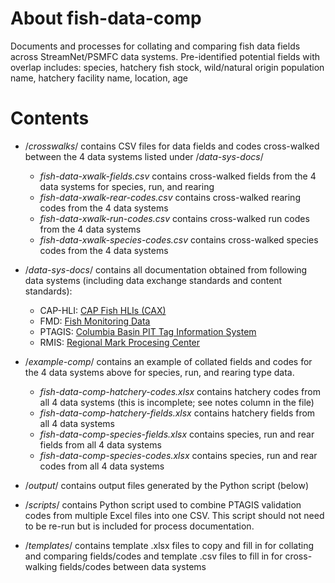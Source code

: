 # About fish-data-comp
Documents and processes for collating and comparing fish data fields across StreamNet/PSMFC data systems. Pre-identified potential fields with overlap includes: species, hatchery fish stock, wild/natural origin population name, hatchery facility name, location, age

# Contents
- /_crosswalks_/ contains CSV files for data fields and codes cross-walked between the 4 data systems listed under /_data-sys-docs_/
	- _fish-data-xwalk-fields.csv_ contains cross-walked fields from the 4 data systems for species, run, and rearing
	- _fish-data-xwalk-rear-codes.csv_ contains cross-walked rearing codes from the 4 data systems
	- _fish-data-xwalk-run-codes.csv_ contains cross-walked run codes from the 4 data systems
	- _fish-data-xwalk-species-codes.csv_ contains cross-walked species codes from the 4 data systems

- /_data-sys-docs_/ contains all documentation obtained from following data systems (including data exchange standards and content standards):
  - CAP-HLI: [CAP Fish HLIs (CAX)](https://www.streamnet.org/home/data-maps/fish-hlis/)
  - FMD: [Fish Monitoring Data](https://www.streamnet.org/home/data-maps/fish-data/)
  - PTAGIS: [Columbia Basin PIT Tag Information System](https://www.ptagis.org/)
  - RMIS: [Regional Mark Procesing Center](https://www.rmpc.org/data-selection/rmis-queries/)
  
- /_example-comp_/ contains an example of collated fields and codes for the 4 data systems above for species, run, and rearing type data.
	- _fish-data-comp-hatchery-codes.xlsx_ contains hatchery codes from all 4 data systems (this is incomplete; see notes column in the file)
	- _fish-data-comp-hatchery-fields.xlsx_ contains hatchery fields from all 4 data systems
	- _fish-data-comp-species-fields.xlsx_ contains species, run and rear fields from all 4 data systems
	- _fish-data-comp-species-codes.xlsx_ contains species, run and rear codes from all 4 data systems

- /_output_/ contains output files generated by the Python script (below)

- /_scripts_/ contains Python script used to combine PTAGIS validation codes from multiple Excel files into one CSV. This script should not need to be re-run but is included for process documentation.

- /_templates_/ contains template .xlsx files to copy and fill in for collating and comparing fields/codes and template .csv files to fill in for cross-walking fields/codes between data systems